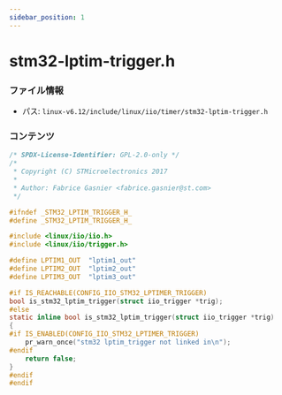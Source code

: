 ```yaml
---
sidebar_position: 1
---
```

# stm32-lptim-trigger.h

### ファイル情報

- パス: `linux-v6.12/include/linux/iio/timer/stm32-lptim-trigger.h`

### コンテンツ

```h
/* SPDX-License-Identifier: GPL-2.0-only */
/*
 * Copyright (C) STMicroelectronics 2017
 *
 * Author: Fabrice Gasnier <fabrice.gasnier@st.com>
 */

#ifndef _STM32_LPTIM_TRIGGER_H_
#define _STM32_LPTIM_TRIGGER_H_

#include <linux/iio/iio.h>
#include <linux/iio/trigger.h>

#define LPTIM1_OUT	"lptim1_out"
#define LPTIM2_OUT	"lptim2_out"
#define LPTIM3_OUT	"lptim3_out"

#if IS_REACHABLE(CONFIG_IIO_STM32_LPTIMER_TRIGGER)
bool is_stm32_lptim_trigger(struct iio_trigger *trig);
#else
static inline bool is_stm32_lptim_trigger(struct iio_trigger *trig)
{
#if IS_ENABLED(CONFIG_IIO_STM32_LPTIMER_TRIGGER)
	pr_warn_once("stm32 lptim_trigger not linked in\n");
#endif
	return false;
}
#endif
#endif

```
